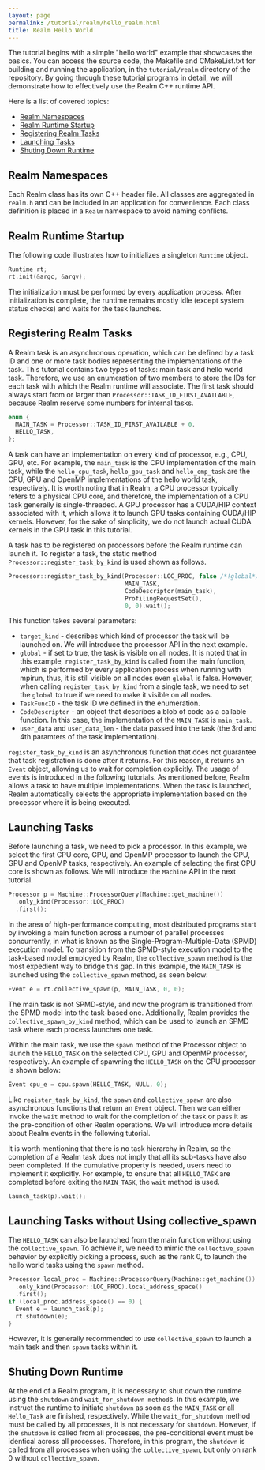 ```yaml
---
layout: page
permalink: /tutorial/realm/hello_realm.html
title: Realm Hello World 
---
```


The tutorial begins with a simple "hello world" example that showcases the basics. 
You can access the source code, the Makefile and CMakeList.txt for building 
and running the application, in the `tutorial/realm` directory of the repository. 
By going through these tutorial programs in detail, we will demonstrate how to 
effectively use the Realm C++ runtime API.

Here is a list of covered topics:

* [Realm Namespaces](#realm-namespaces)
* [Realm Runtime Startup](#realm-runtime-startup)
* [Registering Realm Tasks](#registering-realm-tasks)
* [Launching Tasks](#launching-tasks)
* [Shuting Down Runtime](#shuting-down-runtime)

## Realm Namespaces

Each Realm class has its own C++ header file. All classes are 
aggregated in `realm.h` and can be included in an application for
convenience. Each class definition is placed in a `Realm` namespace to
avoid naming conflicts.

## Realm Runtime Startup

The following code illustrates how to initializes a singleton `Runtime` object.

```c++
Runtime rt;
rt.init(&argc, &argv);
```

The initialization must be performed by every application process. After
initialization is complete, the runtime remains mostly idle (except system
status checks) and waits for the task launches.

## Registering Realm Tasks

A Realm task is an asynchronous operation, which can be defined by a task ID 
and one or more task bodies representing the implementations of the task.
This tutorial contains two types of tasks: main task and hello world task. 
Therefore, we use an enumeration of two members to store the IDs for each task with which the Realm runtime will associate.
The first task should always start from or larger than `Processor::TASK_ID_FIRST_AVAILABLE`, because Realm reserve 
some numbers for internal tasks.

```c++
enum {
  MAIN_TASK = Processor::TASK_ID_FIRST_AVAILABLE + 0,
  HELLO_TASK,
};
```

A task can have an implementation on every kind of processor, e.g., CPU, GPU, etc. 
For example, the `main_task` is the CPU implementation of the main task, while
the `hello_cpu_task`, `hello_gpu_task` and `hello_omp_task` are
the CPU, GPU and OpenMP implementations of the hello world task, respectively.
It is worth noting that in Realm, a CPU processor typically refers to a physical CPU core, 
and therefore, the implementation of a CPU task generally is single-threaded. 
A GPU processor has a CUDA/HIP context associated with it, 
which allows it to launch GPU tasks containing CUDA/HIP kernels. 
However, for the sake of simplicity, we do not launch actual CUDA kernels in the GPU task in this tutorial.

A task has to be registered on processors before the Realm runtime can launch it. 
To register a task, the static method `Processor::register_task_by_kind` is used shown as follows. 

```c++
Processor::register_task_by_kind(Processor::LOC_PROC, false /*!global*/,
                                 MAIN_TASK,
                                 CodeDescriptor(main_task),
                                 ProfilingRequestSet(),
                                 0, 0).wait();
```

This function takes several parameters:

- `target_kind` - describes which kind of processor the task will be launched on. We will introduce the processor API in the next example.
- `global` - if set to true, the task is visible on all nodes. It is noted that in this example, `register_task_by_kind` is called from
the main function, which is performed by every application process when running with mpirun, thus, it is still visible on all nodes even `global` is false. 
However, when calling `register_task_by_kind` from a single task, we need to set the `global` to true if we need to make it visible on all nodes.
- `TaskFuncID` - the task ID we defined in the enumeration.
- `CodeDescriptor` - an object that describes a blob of code as a callable function.
In this case, the implementation of the `MAIN_TASK` is `main_task`.
- `user_data` and `user_data_len` - the data passed into the task (the 3rd and 4th paramters of the task implementation). 

`register_task_by_kind` is an asynchronous function that does not guarantee that task registration is done after it returns. 
For this reason, it returns an `Event` object, allowing us to wait for completion explicitly. The usage of events is introduced in the following tutorials.
As mentioned before, Realm allows a task to have multiple implementations. When the task is launched, Realm automatically selects the appropriate implementation based on the processor where it is being executed.

## Launching Tasks

Before launching a task, we need to pick a processor. In this example, we select the first CPU core, 
GPU, and OpenMP processor to launch the CPU, GPU and OpenMP tasks, respectively. An example of selecting the first CPU
core is shown as follows. We will introduce the `Machine` API in the next tutorial.

```c++
Processor p = Machine::ProcessorQuery(Machine::get_machine())
  .only_kind(Processor::LOC_PROC)
  .first();
``` 

In the area of high-performance computing, most distributed programs start by invoking a main function across a number of parallel processes
concurrently, in what is known as the Single-Program-Multiple-Data (SPMD) execution model. To transition from the SPMD-style execution model
to the task-based model employed by Realm, the `collective_spawn` method is the most expedient way to bridge this gap.
In this example, the `MAIN_TASK` is launched using the `collective_spawn` method, as seen below:

```c++
Event e = rt.collective_spawn(p, MAIN_TASK, 0, 0);
```

The main task is not SPMD-style, and now
the program is transitioned from the SPMD model into the task-based one. Additionally, Realm provides the `collective_spawn_by_kind` method, 
which can be used to launch an SPMD task where each process launches one task.

Within the main task, we use the `spawn` method of the Processor object to launch the `HELLO_TASK` on the selected CPU, GPU and 
OpenMP processor, respectively. An example of spawning the `HELLO_TASK` on the CPU processor is shown below:

```c++
Event cpu_e = cpu.spawn(HELLO_TASK, NULL, 0);
```

Like `register_task_by_kind`, the `spawn` and `collective_spawn` are
also asynchronous functions that return an `Event` object. Then we can either
invoke the `wait` method to wait for the completion of the task or pass it as the pre-condition of other Realm
operations. We will introduce more details about Realm events in the following tutorial. 

It is worth mentioning that there is no task hierarchy in Realm, so the completion of a Realm task does not imply that all its sub-tasks 
have also been completed. If the cumulative property is needed, users need to implement it explicitly. For example, to ensure that all 
`HELLO_TASK` are completed before exiting the `MAIN_TASK`, the `wait` method is used.

```c++
launch_task(p).wait();
```

## Launching Tasks without Using collective_spawn

The `HELLO_TASK` can also be launched from the main function without using the `collective_spawn`.
To achieve it, we need to mimic the `collective_spawn` behavior by explicitly picking a process, such as the rank 0, 
to launch the hello world tasks using the `spawn` method. 

```c++
Processor local_proc = Machine::ProcessorQuery(Machine::get_machine())
  .only_kind(Processor::LOC_PROC).local_address_space()
  .first();
if (local_proc.address_space() == 0) {
  Event e = launch_task(p);
  rt.shutdown(e);
}
```

However, it is generally recommended to use `collective_spawn` to launch a main task and then `spawn` tasks within it.

## Shuting Down Runtime

At the end of a Realm program, it is necessary to shut down the runtime using the `shutdown` and `wait_for_shutdown method`s. 
In this example, we instruct the runtime to initiate `shutdown` as soon as the `MAIN_TASK` or all `Hello_Task` are finished, respectively. 
While the `wait_for_shutdown` method must be called by all processes, it is not necessary for `shutdown`.
However, if the `shutdown` is called from all processes, the pre-conditional event must be identical across all processes. 
Therefore, in this program, the `shutdown` is called from all processes when using the `collective_spawn`, but only on rank 0 without
`collective_spawn`.
